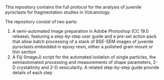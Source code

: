 This repository contains the full protocol for the analysis of juvenile pyroclasts for fragmentation studies in Volcanology.

The repository consist of two parts:

1) A semi-automated image preparation in Adobe Photoshop (CC 19.0 release), featuring a step-by-step user guide and a pre-set action pack that allow batch processing of a stack of BSE-SEM images of juvenile pyroclasts embedded in epoxy resin, either a polished grain mount or thin section
2) A Fiji (ImageJ) script for the automated isolation of single particles, the semiautomated processing and measurements of shape parameters, 2-D crystallinity and 2-D vesicularity. A related step-by-step guide provide details of each step
